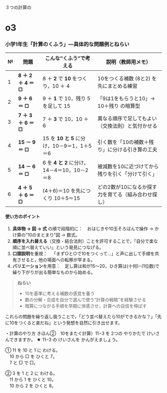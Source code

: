 


３つの計算の

# o3
### 小学1年生「計算のくふう」―具体的な問題例とねらい

| № | 問題 | こんな“くふう”で考える | 説明（教師用メモ） |
|---|---|---|---|
| 1 | **8 ＋ 2 ＋ 4 ＝ □** | 8 ＋ **2** で **10** をつくり，10 ＋ 4 | 10をつくる補数 (8と2) を先にまとめる練習 |
| 2 | **9 ＋ 6 ＝ □** | 9 ＋ **1** で 10，残り 5 を足して 15 | 「9は1をもらうと10」→ 10＋残り の暗算型 |
| 3 | **7 ＋ 3 ＋ 6 ＝ □** | 7 ＋ **3** で 10，10 ＋ 6 | 異なる順序で足してもよい（交換法則）と気付かせる |
| 4 | **15 － 9 ＝ □** | 15 を **10 と 5** に分け，10－9＝1，1＋5＝6 | 引く数を「10の補数＋残り」に分ける引き算の工夫 |
| 5 | **14 － 6 ＝ □** | 6 を **4 と 2** に分け，14－4＝10，10－2＝8 | 被減数を10に近づけてから残りを引く「分けて引く」 |
| 6 | **4 ＋ 5 ＋ 6 ＝ □** | (4＋6)＝10 を先につくり 10＋5＝15 | どの2数が10になるか探す力を育てる（組み合わせ探し） |

#### 使い方のポイント
1. **具体物 → 図 → 式** の順で段階的に： おはじきや10玉そろばんで操作 → かけ算の“10のまとまり”図 → 数式。
2. **順序を入れ替える**（交換・結合法則）ことを許可することで，「自分で楽な順に並べ替えていい」という発見につなげる。
3. **口頭説明**を重視： 「まず○と○で10をつくって…」と声に出して手順を共有させると，他の場面への転移が早まる。
4. **バリエーション**を用意： 足し算は和が15〜20，ひき算は(十何)−(1位数)で繰り下がりが出る簡単なものから始める。

> **ねらい**
> * 10を基準に考える補数の感覚を養う
> * 数の分解・合成を自分で選んで使う“計算の戦略”を経験させる
> * 暗算につながる手順を早期に体感させ，計算への自信を伸ばす

これらの問題を繰り返し扱うことで，「どう並べ替えたら10ができるかな？」「先に10をつくると楽だね」という発想を自然に引き出せます。




・計算のやり方
きほん②　10をまたぐ計算）11−3 を 2つの やりかたで けいさんできますか。
★ 11−3 の けいさんを かんがえましょう。

① 11 を 10 と 1 に わける。  
　10 から □ を ひくと 7。  
　7 と □ で □。

② 3 を 1 と 2 に わける。  
　11 から 1 を ひくと 10。  
　10 から 2 を ひくと 8。
